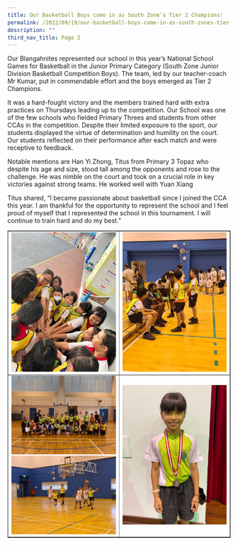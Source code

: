 ```yaml
---
title: Our Basketball Boys come in as South Zone’s Tier 2 Champions!
permalink: /2022/09/19/our-basketball-boys-come-in-as-south-zones-tier-2-champions/
description: ""
third_nav_title: Page 2
---
```

<p>Our Blangahnites represented our school in this year&rsquo;s National School Games for Basketball in the Junior Primary Category (South Zone Junior Division Basketball Competition Boys). The team, led by our teacher-coach Mr Kumar, put in commendable effort and the boys emerged as Tier 2 Champions.</p>
<p>It was a hard-fought victory and the members trained hard with extra practices on Thursdays leading up to the competition. Our School was one of the few schools who fielded Primary Threes and students from other CCAs in the competition. Despite their limited exposure to the sport, our students displayed the virtue of determination and humility on the court. Our students reflected on their performance after each match and were receptive to feedback.</p>
<p>Notable mentions are Han Yi Zhong, Titus from Primary 3 Topaz who despite his age and size, stood tall among the opponents and rose to the challenge. He was nimble on the court and took on a crucial role in key victories against strong teams. He worked well with Yuan Xiang</p>
<p>Titus shared, &ldquo;I became passionate about basketball since I joined the CCA this year. I am thankful for the opportunity to represent the school and I feel proud of myself that I represented the school in this tournament. I will continue to train hard and do my best.&rdquo;</p>
<table style="border-collapse: collapse; width: 100%;" border="1">
<tbody>
<tr>
<td style="width: 50%;"><img src="/images/sz1.jpeg"></td>
<td style="width: 50%;"><img src="/images/sz2.jpeg"></td>
</tr>
<tr>
<td style="width: 50%;"><img src="/images/sz3.jpeg"><br><img src="/images/sz4.jpeg"></td>
<td style="width: 50%;"><img src="/images/sz5.jpeg"></td>
</tr>
</tbody>
</table>